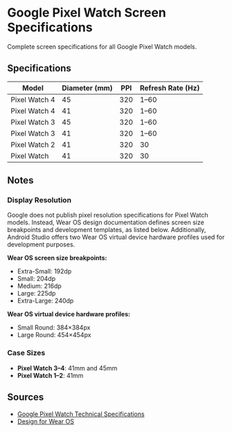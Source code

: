 # Google Pixel Watch Screen Specifications

Complete screen specifications for all Google Pixel Watch models.

## Specifications

| Model | Diameter (mm) | PPI | Refresh Rate (Hz) |
|-------|---------------|-----|-------------------|
| Pixel Watch 4 | 45 | 320 | 1–60 |
| Pixel Watch 4 | 41 | 320 | 1–60 |
| Pixel Watch 3 | 45 | 320 | 1–60 |
| Pixel Watch 3 | 41 | 320 | 1–60 |
| Pixel Watch 2 | 41 | 320 | 30 |
| Pixel Watch | 41 | 320 | 30 |

## Notes

### Display Resolution
Google does not publish pixel resolution specifications for Pixel Watch models. Instead, Wear OS design documentation defines screen size breakpoints and development templates, as listed below. Additionally, Android Studio offers two Wear OS virtual device hardware profiles used for development purposes.

**Wear OS screen size breakpoints:**
- Extra-Small: 192dp
- Small: 204dp
- Medium: 216dp
- Large: 225dp
- Extra-Large: 240dp

**Wear OS virtual device hardware profiles:**
- Small Round: 384×384px
- Large Round: 454×454px

### Case Sizes
- **Pixel Watch 3–4**: 41mm and 45mm
- **Pixel Watch 1–2**: 41mm

## Sources
- [Google Pixel Watch Technical Specifications](https://support.google.com/googlepixelwatch/answer/12651869)
- [Design for Wear OS](https://developer.android.com/design/ui/wear)
